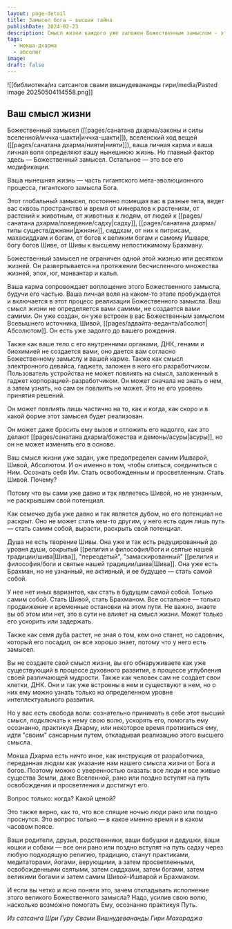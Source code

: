 ```yaml
---
layout: page-detail
title: Замысел бога – высшая тайна
publishDate: 2024-02-23
description: Смысл жизни каждого уже заложен Божественным замыслом - это путь к единству с Абсолютом, раскрытие своей истинной природы как Шивы. Личная воля и карма лишь влияют на скорость и форму реализации этого предназначения, но изменить его невозможно. Осознанная духовная практика ускоряет этот процесс, и все существа рано или поздно пройдут путь освобождения и просветления.
tags:
  - мокша-дхарма
  - абсолют
image: 
draft: false
---
```

![[библиотека/из сатсангов свами вишнудевананды гири/media/Pasted image 20250504114558.png]]
## Ваш смысл жизни 

 Божественный замысел ([[pages/санатана дхарма/законы и силы вселенной/иччха-шакти|иччха-шакти]]), вселенский ход вещей ([[pages/санатана дхарма/нияти|нияти]]), ваша личная карма и ваша личная воля определяют вашу нынешнюю жизнь. Но главный фактор здесь — Божественный замысел. Остальное — это все его модификации.

 Ваша нынешняя жизнь — часть гигантского мета-эволюционного процесса, гигантского замысла Бога.

 Этот глобальный замысел, постоянно помещая вас в разные тела, ведет вас сквозь пространство и время от минералов к растениям, от растений к животным, от животных к людям, от людей к [[pages/санатана дхарма/поведение/садху|садху]], [[pages/санатана дхарма/типы существ/джняни|джняни]], сиддхам, от них к питрисам, махасиддхам и богам, от богов к великим богам и самому Ишваре, богу богов Шиве, от Шивы к высшему непостижимому Брахману.

 Божественный замысел не ограничен одной этой жизнью или десятком жизней. Он развертывается на протяжении бесчисленного множества жизней, эпох, юг, манвантар и кальп.

 Ваша карма сопровождает воплощение этого Божественного замысла, будучи его частью. Ваша личная воля на каком-то этапе пробуждается и включается в этот процесс реализации Божественного замысла. Ваш смысл жизни не определяется вами самими, не создается вами самими. Он уже создан, он уже встроен в вас Божественным замыслом Всевышнего источника, Шивой, [[pages/адвайта-веданта/абсолют|Абсолютом]]. Он есть уже задолго до вашего рождения.

 Также как ваше тело с его внутренними органами, ДНК, генами и биохимией не создается вами, оно дается вам согласно Божественному замыслу и вашей карме. Также как смысл электронного девайса, гаджета, заложен в него его разработчиком. Пользователь устройства не может повлиять на смысл, заложенный в гаджет корпорацией-разработчиком. Он может сначала не знать о нем, а затем узнать, но сам он повлиять не может. Это не его уровень принятия решений.

 Он может повлиять лишь частично на то, как и когда, как скоро и в какой форме этот замысел будет реализован.

 Он может даже бросить ему вызов и отложить его надолго, как это делают [[pages/санатана дхарма/божества и демоны/асуры|асуры]], но он не может изменить его в основе.

 Ваш смысл жизни уже задан, уже предопределен самим Ишварой, Шивой, Абсолютом. И он именно в том, чтобы слиться, соединиться с Ним. Осознать себя Им. Стать освобожденным и просветленным. Стать Шивой. Почему?

 Потому что вы сами уже давно и так являетесь Шивой, но не узнанным, не раскрывшим свой потенциал.

 Как семечко дуба уже давно и так является дубом, но его потенциал не раскрыт. Оно не может стать кем-то другим, у него есть один лишь путь — стать самим собой, вырасти, раскрыть свой потенциал.

 Душа не есть творение Шивы. Она уже и так есть редуцированный до уровня души, сокрытый [[религия и философия/боги и святые нашей традиции/шива|Шива]], "переодетый", "замаскированный" [[религия и философия/боги и святые нашей традиции/шива|Шива]]. Она уже есть Брахман, но не узнанный, не активный, и ее будущее — стать самой собой.

 У нее нет иных вариантов, как стать в будущем самой собой. Только самим собой. Стать Шивой, стать Брахманом. Все остальное — только продвижение и временные остановки на этом пути. Не важно, знаете вы об этом или нет, это в сути не влияет на смысл жизни. Может только его ускорить или задержать.

 Также как семя дуба растет, не зная о том, кем оно станет, но садовник, который его посадил, он все хорошо знает, потому что у него есть замысел.

 Вы не создаете свой смысл жизни, вы его обнаруживаете как уже существующий в процессе духовного развития, в процессе углубления своей различающей мудрости. Также как человек сам не создает свои клетки, ДНК. Они и так уже встроены в нем и существуют в нем, но о них ему можно узнать только на определенном уровне интеллектуального развития.

 Но у вас есть свобода воли: сознательно принимать в себе этот высший смысл, подключать к нему свою волю, ускорять его, помогать ему осознанно, практикуя Дхарму, или некоторое время противиться ему, идти "своим" сансарным путем, откладывая реализацию этого высшего смысла.

 Мокша Дхарма есть ничто иное, как инструкция от разработчика, переданная людям как указание нам нашего смысла жизни от Бога и богов. Поэтому можно с уверенностью сказать: все люди и все живые существа Земли, даже Вселенной, рано или поздно вступят на путь освобождения и просветления и достигнут его.

 Вопрос только: когда? Какой ценой?

 Это также верно, как то, что все спящие ночью люди рано или поздно проснутся. Это вопрос только — в какое именно время и в каком часовом поясе.

 Ваши родители, друзья, родственники, ваши бабушки и дедушки, ваши кошки и собаки — все они рано или поздно вступят на путь садху через любую подходящую религию, традицию, станут практиками, медитаторами, йогами, верующими, а затем просветленными, освобожденными святыми, затем сиддхами, затем богами, затем великими богами и затем самим Шивой-Ишварой и Брахманом.

 И если вы четко и ясно поняли это, зачем откладывать исполнение этого великого Божественного замысла? Надо, усилив свою волю, насколько возможно помогать Ему, осознанно практикуя Путь.

*Из сатсанга Шри Гуру Свами Вишнудевананды Гири Махараджа*